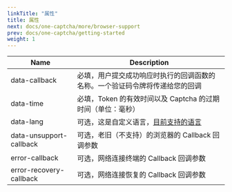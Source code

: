 ```yaml
---
linkTitle: "属性"
title: 属性
next: docs/one-captcha/more/browser-support
prev: docs/one-captcha/getting-started
weight: 1
---
```


| Name | Description |
| ---- | ----------- |
| data-callback | 必填，用户提交成功响应时执行的回调函数的名称。一个验证码令牌将传递给您的回调 |
| data-time | 必填，Token 的有效时间以及 Captcha 的过期时间（单位：毫秒）|
| data-lang | 可选，这是自定义语言，[目前支持的语言](https://docs.xyehr.cn/zh-cn/docs/one-captcha/more/supported-language/) |
| data-unsupport-callback | 可选，老旧（不支持）的浏览器的 Callback 回调参数 |
| error-callback | 可选，网络连接终端的 Callback 回调参数 |
| error-recovery-callback | 可选，网络连接恢复的 Callback 回调参数 |
